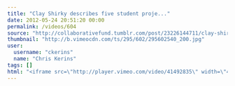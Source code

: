 ```yaml
---
title: "Clay Shirky describes five student proje..."
date: 2012-05-24 20:51:20 00:00
permalink: /videos/604
source: "http://collaborativefund.tumblr.com/post/23226144711/clay-shirky-describes-five-student-projects-that"
thumbnail: "http://b.vimeocdn.com/ts/295/602/295602540_200.jpg"
user:
  username: "ckerins"
  name: "Chris Kerins"
tags: []
html: "<iframe src=\"http://player.vimeo.com/video/41492835\" width=\"400\" height=\"225\" frameborder=\"0\"></iframe>"
---
```


